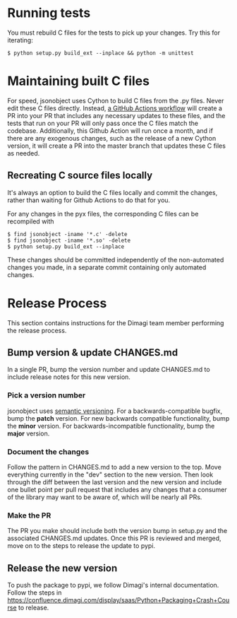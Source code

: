 # Running tests

You must rebuild C files for the tests to pick up your changes.  Try this for iterating:

```
$ python setup.py build_ext --inplace && python -m unittest
```

# Maintaining built C files

For speed, jsonobject uses Cython to build C files from the .py files.
Never edit these C files directly.
Instead, [a GitHub Actions workflow](https://github.com/dimagi/jsonobject/blob/master/.github/workflows/rebuild_c_files.yml)
will create a PR into your PR that includes any necessary updates to these files,
and the tests that run on your PR will only pass once the C files match the codebase.
Additionally, this Github Action will run once a month, and if there are any exogenous changes,
such as the release of a new Cython version, it will create a PR into the master branch
that updates these C files as needed.

## Recreating C source files locally
It's always an option to build the C files locally and commit the changes,
rather than waiting for Github Actions to do that for you.

For any changes in the pyx files, the corresponding C files can be recompiled with

```
$ find jsonobject -iname '*.c' -delete
$ find jsonobject -iname '*.so' -delete
$ python setup.py build_ext --inplace
```

These changes should be committed independently of the non-automated changes you made,
in a separate commit containing only automated changes.

# Release Process

This section contains instructions for the Dimagi team member performing the release process.

## Bump version & update CHANGES.md

In a single PR, bump the version number and update CHANGES.md to include release notes for this new version.

### Pick a version number

jsonobject uses [semantic versioning](https://semver.org/).
For a backwards-compatible bugfix, bump the **patch** version.
For new backwards compatible functionality, bump the **minor** version.
For backwards-incompatible functionality, bump the **major** version.

### Document the changes

Follow the pattern in CHANGES.md to add a new version to the top.
Move everything currently in the "dev" section to the new version.
Then look through the diff between the last version and the new version
and include one bullet point per pull request that includes any changes
that a consumer of the library may want to be aware of, which will be nearly all PRs.

### Make the PR

The PR you make should include both the version bump in setup.py and the associated CHANGES.md updates.
Once this PR is reviewed and merged, move on to the steps to release the update to pypi.

## Release the new version

To push the package to pypi, we follow Dimagi's internal documentation.
Follow the steps in https://confluence.dimagi.com/display/saas/Python+Packaging+Crash+Course
to release.
